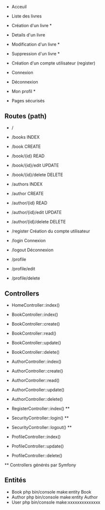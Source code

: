 ##

- Acceuil

- Liste des livres
- Création d'un livre *
- Details d'un livre
- Modification d'un livre *
- Suppression d'un livre *

- Création d'un compte utilisateur (register)
- Connexion
- Déconnexion

- Mon profil *


* Pages sécurisés


## Routes (path)

- /

- /books                INDEX
- /book                 CREATE
- /book/{id}            READ
- /book/{id}/edit       UPDATE
- /book/{id}/delete     DELETE

- /authors              INDEX
- /author               CREATE
- /author/{id}          READ
- /author/{id}/edit     UPDATE
- /author/{id}/delete   DELETE

- /register             Création du compte utilisateur
- /login                Connexion
- /logout               Déconnexion

- /profile
- /profile/edit
- /profile/delete


## Controllers

- HomeController::index() 

- BookController::index()
- BookController::create()
- BookController::read()
- BookController::update()
- BookController::delete()

- AuthorController::index()
- AuthorController::create()
- AuthorController::read()
- AuthorController::update()
- AuthorController::delete()

- RegisterController::index() **

- SecurityController::login() **
- SecurityController::logout() **

- ProfileController::index()
- ProfileController::update()
- ProfileController::delete()

** Controllers générés par Symfony


## Entités

- Book                  php bin/console make:entity Book
- Author                php bin/console make:entity Author
- User                  php bin/console make:xxxxxxxxxxxxxx